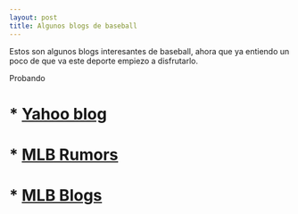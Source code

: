 ```yaml
---
layout: post
title: Algunos blogs de baseball
---
```


Estos son algunos blogs interesantes de baseball, ahora que ya entiendo
un poco de que va este deporte empiezo a disfrutarlo.

Probando

# * [Yahoo blog](http://sports.yahoo.com/blogs/mlb-big-league-stew/)
# * [MLB Rumors](http://www.mlbtraderumors.com/)
# * [MLB Blogs](http://mlbcomblogs.mlblogs.com/)
